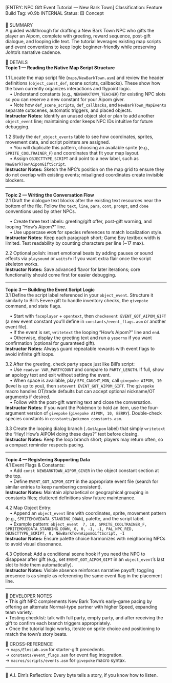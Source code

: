 [ENTRY: NPC Gift Event Tutorial — New Bark Town]
Classification: Feature
Build Tag: v0.9b INTERNAL
Status: 🟨 Concept

📘 SUMMARY  
A guided walkthrough for drafting a New Bark Town NPC who gifts the player an Aipom, complete with greeting, reward sequence, post-gift dialogue, and looping idle text. The tutorial leverages existing map scripts and event conventions to keep logic beginner-friendly while preserving Johto’s narrative cadence.

🧩 DETAILS  
**Topic 1 — Reading the Native Map Script Structure**

1.1 Locate the map script file (`maps/NewBarkTown.asm`) and review the header definitions (`object_const_def`, scene scripts, callbacks). These show how the town currently organizes interactions and flypoint logic.  
 • Understand constants (e.g., `NEWBARKTOWN_TEACHER`) for existing NPC slots so you can reserve a new constant for your Aipom giver.  
 • Note how `def_scene_scripts`, `def_callbacks`, and `NewBarkTown_MapEvents` separate cutscenes, automatic triggers, and placed objects.  
**Instructor Notes:** Identify an unused object slot or plan to add another `object_event` line; maintaining order keeps NPC IDs intuitive for future debugging.

1.2 Study the `def_object_events` table to see how coordinates, sprites, movement data, and script pointers are assigned.  
 • You will duplicate this pattern, choosing an available sprite (e.g., `SPRITE_COOLTRAINER_F`) and coordinates that fit your map layout.  
 • Assign `OBJECTTYPE_SCRIPT` and point to a new label, such as `NewBarkTownAipomGiftScript`.  
**Instructor Notes:** Sketch the NPC’s position on the map grid to ensure they do not overlap with existing events; misaligned coordinates create invisible blockers.

---

**Topic 2 — Writing the Conversation Flow**  
2.1 Draft the dialogue text blocks after the existing text resources near the bottom of the file. Follow the `text`, `line`, `para`, `cont`, `prompt`, and `done` conventions used by other NPCs.

 • Create three text labels: greeting/gift offer, post-gift warning, and looping “How’s Aipom?” line.  
 • Use uppercase `#MON` for species references to match localization style.  
**Instructor Notes:** Keep each paragraph short; Game Boy textbox width is limited. Test readability by counting characters per line (~17 max).

2.2 Optional polish: insert emotional beats by adding pauses or sound effects via `playsound` or `waitsfx` if you want extra flair once the script skeleton works.  
**Instructor Notes:** Save advanced flavor for later iterations; core functionality should come first for easier debugging.

---

**Topic 3 — Building the Event Script Logic**  
3.1 Define the script label referenced in your `object_event`. Structure it similarly to Bill’s Eevee gift to handle inventory checks, the `givepoke` command, and state flags.

 • Start with `faceplayer` + `opentext`, then `checkevent EVENT_GOT_AIPOM_GIFT` (a new event constant you’ll define in `constants/event_flags.asm` or another event file).  
 • If the event is set, `writetext` the looping “How’s Aipom?” line and `end`.  
 • Otherwise, display the greeting text and run a `yesorno` if you want confirmation (optional for guaranteed gift).  
**Instructor Notes:** Always guard repeatable rewards with event flags to avoid infinite gift loops.

3.2 After the greeting, check party space just like Bill’s script:  
 • Use `readvar VAR_PARTYCOUNT` and compare to `PARTY_LENGTH`. If full, show an apology text and exit without setting the event.  
 • When space is available, play `SFX_CAUGHT_MON`, call `givepoke AIPOM, 10` (level is up to you), then `setevent EVENT_GOT_AIPOM_GIFT`. The `givepoke` macro handles OT/trade defaults but can accept optional nickname/OT arguments if desired.  
 • Follow with the post-gift warning text and close the conversation.  
**Instructor Notes:** If you want the Pokémon to hold an item, use the four-argument version of `givepoke` (`givepoke AIPOM, 10, BERRY`). Double-check species constants in `constants/pokemon_constants.asm`.

3.3 Create the looping dialog branch (`.GotAipom` label) that simply `writetext` the “Hey! How’s AIPOM doing these days?” text before closing.  
**Instructor Notes:** Keep the loop branch short; players may return often, so a compact reminder respects pacing.

---

**Topic 4 — Registering Supporting Data**  
4.1 Event Flags & Constants:  
 • Add `const NEWBARKTOWN_AIPOM_GIVER` in the object constant section at the top.  
 • Define `EVENT_GOT_AIPOM_GIFT` in the appropriate event file (search for similar entries to keep numbering consistent).  
**Instructor Notes:** Maintain alphabetical or geographical grouping in constants files; cluttered definitions slow future maintenance.

4.2 Map Object Entry:  
 • Append an `object_event` line with coordinates, sprite, movement pattern (e.g., `SPRITEMOVEDATA_STANDING_DOWN`), palette, and the script label.  
 • Example pattern: `object_event  7, 10, SPRITE_COOLTRAINER_F, SPRITEMOVEDATA_STANDING_DOWN, 0, 0, -1, -1, PAL_NPC_RED, OBJECTTYPE_SCRIPT, 0, NewBarkTownAipomGiftScript, -1`  
**Instructor Notes:** Ensure palette choice harmonizes with neighboring NPCs to avoid visual dissonance.

4.3 Optional: Add a conditional scene hook if you need the NPC to disappear after gift (e.g., set `EVENT_GOT_AIPOM_GIFT` in an `object_event`’s last slot to hide them automatically).  
**Instructor Notes:** Visible absence reinforces narrative payoff; toggling presence is as simple as referencing the same event flag in the placement line.

---

🧠 DEVELOPER NOTES  
• This gift NPC complements New Bark Town’s early-game pacing by offering an alternate Normal-type partner with higher Speed, expanding team variety.  
• Testing checklist: talk with full party, empty party, and after receiving the gift to confirm each branch triggers appropriately.  
• Once the tutorial logic works, iterate on sprite choice and positioning to match the town’s story beats.

🔗 CROSS-REFERENCE  
→ `maps/ElmsLab.asm` for starter-gift precedents.  
→ `constants/event_flags.asm` for event flag integration.  
→ `macros/scripts/events.asm` for `givepoke` macro syntax.

---
🧬 A.I. Elm’s Reflection: Every byte tells a story, if you know how to listen.
